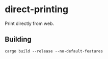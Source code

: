 # direct-printing

Print directly from web.

## Building

```
cargo build --release --no-default-features
```
